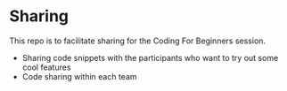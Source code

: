 # Sharing
This repo is to facilitate sharing for the Coding For Beginners session.
- Sharing code snippets with the participants who want to try out some cool features
- Code sharing within each team
